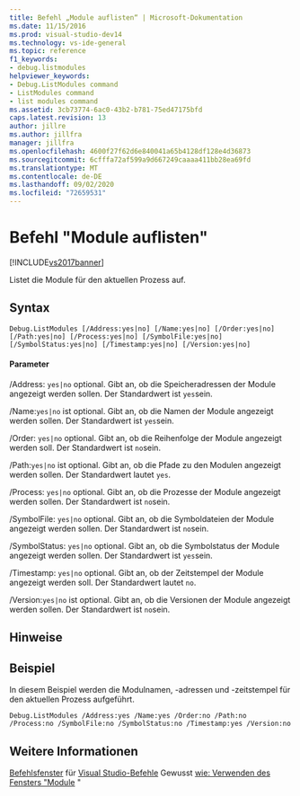 ```yaml
---
title: Befehl „Module auflisten“ | Microsoft-Dokumentation
ms.date: 11/15/2016
ms.prod: visual-studio-dev14
ms.technology: vs-ide-general
ms.topic: reference
f1_keywords:
- debug.listmodules
helpviewer_keywords:
- Debug.ListModules command
- ListModules command
- list modules command
ms.assetid: 3cb73774-6ac0-43b2-b781-75ed47175bfd
caps.latest.revision: 13
author: jillre
ms.author: jillfra
manager: jillfra
ms.openlocfilehash: 4600f27f62d6e840041a65b4128df128e4d36873
ms.sourcegitcommit: 6cfffa72af599a9d667249caaaa411bb28ea69fd
ms.translationtype: MT
ms.contentlocale: de-DE
ms.lasthandoff: 09/02/2020
ms.locfileid: "72659531"
---
```

# <a name="list-modules-command"></a>Befehl "Module auflisten"
[!INCLUDE[vs2017banner](../../includes/vs2017banner.md)]

Listet die Module für den aktuellen Prozess auf.

## <a name="syntax"></a>Syntax

```
Debug.ListModules [/Address:yes|no] [/Name:yes|no] [/Order:yes|no]
[/Path:yes|no] [/Process:yes|no] [/SymbolFile:yes|no]
[/SymbolStatus:yes|no] [/Timestamp:yes|no] [/Version:yes|no]
```

#### <a name="parameters"></a>Parameter
 /Address: `yes|no` optional. Gibt an, ob die Speicheradressen der Module angezeigt werden sollen. Der Standardwert ist `yes`sein.

 /Name:`yes|no` ist optional. Gibt an, ob die Namen der Module angezeigt werden sollen. Der Standardwert ist `yes`sein.

 /Order: `yes|no` optional. Gibt an, ob die Reihenfolge der Module angezeigt werden soll. Der Standardwert ist `no`sein.

 /Path:`yes|no` ist optional. Gibt an, ob die Pfade zu den Modulen angezeigt werden sollen. Der Standardwert lautet `yes`.

 /Process: `yes|no` optional. Gibt an, ob die Prozesse der Module angezeigt werden sollen. Der Standardwert ist `no`sein.

 /SymbolFile: `yes|no` optional. Gibt an, ob die Symboldateien der Module angezeigt werden sollen. Der Standardwert ist `no`sein.

 /SymbolStatus: `yes|no` optional. Gibt an, ob die Symbolstatus der Module angezeigt werden sollen. Der Standardwert ist `yes`sein.

 /Timestamp: `yes|no` optional. Gibt an, ob der Zeitstempel der Module angezeigt werden soll. Der Standardwert lautet `no`.

 /Version:`yes|no` ist optional. Gibt an, ob die Versionen der Module angezeigt werden sollen. Der Standardwert ist `no`sein.

## <a name="remarks"></a>Hinweise

## <a name="example"></a>Beispiel
 In diesem Beispiel werden die Modulnamen, -adressen und -zeitstempel für den aktuellen Prozess aufgeführt.

```
Debug.ListModules /Address:yes /Name:yes /Order:no /Path:no /Process:no /SymbolFile:no /SymbolStatus:no /Timestamp:yes /Version:no
```

## <a name="see-also"></a>Weitere Informationen
 [Befehlsfenster](../../ide/reference/command-window.md) für [Visual Studio-Befehle](../../ide/reference/visual-studio-commands.md) Gewusst [wie: Verwenden des Fensters "Module](../../debugger/how-to-use-the-modules-window.md) "
